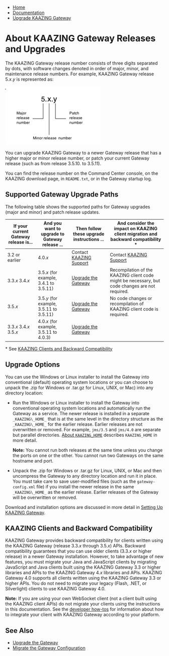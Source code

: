 -   [Home](../../index.md)
-   [Documentation](../index.md)
-   [Upgrade KAAZING Gateway](../index.md#security)

About KAAZING Gateway Releases and Upgrades
==================================================================================================

The KAAZING Gateway release number consists of three digits separated by dots, with software changes denoted in order of major, minor, and maintenance release numbers. For example, KAAZING Gateway release 5.*x*.*y* is represented as:

![](../images/releaseno.png)

You can upgrade KAAZING Gateway to a newer Gateway release that has a higher major or minor release number, or patch your current Gateway release (such as from release 3.5.10. to 3.5.11).

You can find the release number on the Command Center console, on the KAAZING download page, in `README.txt`, or in the Gateway startup log.

Supported Gateway Upgrade Paths
-----------------------------------------------------------------

The following table shows the supported paths for Gateway upgrades (major and minor) and patch release updates.

| If your current Gateway release is... | And you want to upgrade to Gateway release ... | Then follow these upgrade instructions ...              | And consider the impact on KAAZING client migration and backward compatibility \*               |
|---------------------------------------|------------------------------------------------|---------------------------------------------------------|-------------------------------------------------------------------------------------------------|
| 3.2 or earlier                        | 4.0.*x*                                        | Contact [KAAZING Support](http://kaazing.com/services/) | Contact [KAAZING Support](http://kaazing.com/services/)                                         |
| 3.3.*x* 3.4.*x*                       | 3.5.*x* (for example, 3.4.1 to 3.5.11)         | [Upgrade the Gateway](o_upgrade.md)                     | Recompilation of the KAAZING client code might be necessary, but code changes are not required. |
| 3.5.*x*                               | 3.5.*y* (for example, 3.5.11 to 3.5.11)        | [Upgrade the Gateway](o_upgrade.md)                     | No code changes or recompilation of KAAZING client code is required.                            |
| 3.3.*x* 3.4.*x* 3.5.*x*               | 4.0.*x* (for example, 3.5.11 to 4.0.3)         | [Upgrade the Gateway](o_upgrade.md)                     |                                                                                                 |

\* See [KAAZING Clients and Backward Compatibility](#kaazing-clients-and-backward-compatibility)

Upgrade Options
--------------------------------------------

You can use the Windows or Linux installer to install the Gateway into conventional (default) operating system locations or you can choose to unpack the .zip for Windows or .tar.gz for Linux, UNIX, or Mac) into any directory location:

-   Run the Windows or Linux installer to install the Gateway into conventional operating system locations and automatically run the Gateway as a service. The newer release is installed in a separate `_KAAZING\_HOME_` that is at the same level in the directory structure as the `_KAAZING\_HOME_` for the earlier release. Earlier releases are not overwritten or removed. For example, `jms/3.5` and `jms/4.0` are separate but parallel directories. [About `KAAZING_HOME`](../about/about.md#about-kaazing_home) describes `KAAZING_HOME` in more detail.

    **Note:** You cannot run both releases at the same time unless you change the ports on one or the other. You cannot run two Gateways on the same hostname and port.
-   Unpack the .zip for Windows or .tar.gz for Linux, UNIX, or Mac and then uncompress the Gateway to any directory location and run it in place. You must take care to save user-modified files (such as the `gateway-config.xml` file) if you install the newer release in the same `_KAAZING\_HOME_` as the earlier release. Earlier releases of the Gateway will be overwritten or removed.

Download and installation options are discussed in more detail in [Setting Up KAAZING Gateway](../about/setup-guide.md).

KAAZING Clients and Backward Compatibility
------------------------------------------------------------------------------

KAAZING Gateway provides backward compatibility for clients written using the KAAZING Gateway (release 3.3.*x* through 3.5.*x*) APIs. Backward compatibility guarantees that you can use older clients (3.3.*x* or higher release) in a newer Gateway installation. However, to take advantage of new features, you must migrate your Java and JavaScript clients by migrating JavaScript and Java clients built using the KAAZING Gateway 3.3 or higher libraries and APIs to the KAAZING Gateway 4.*x* libraries and APIs. KAAZING Gateway 4.0 supports all clients written using the KAAZING Gateway 3.3 or higher APIs. You do not need to migrate your legacy (Flash, .NET, or Silverlight) clients to use KAAZING Gateway 4.0.

**Note:** If you are using your own WebSocket client (not a client built using the KAAZING client APIs) do not migrate your clients using the instructions in this documentation. See the [developer how-tos](../index.md) for information about how to integrate your client with KAAZING Gateway according to your platform.

See Also
------------------------------

-   [Upgrade the Gateway](o_upgrade.md)
-   [Migrate the Gateway Configuration](p_migrate_gwconfig.md)
